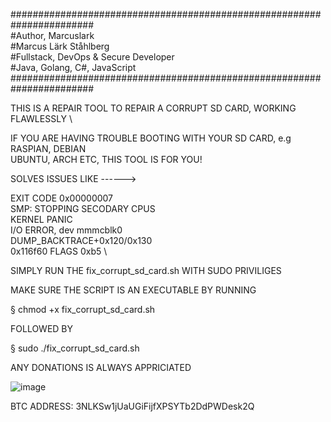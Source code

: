 ####################################################################### \
#Author, Marcuslark \
#Marcus Lärk Ståhlberg \
#Fullstack, DevOps & Secure Developer \
#Java, Golang, C#, JavaScript \
####################################################################### 

THIS IS A REPAIR TOOL TO REPAIR A CORRUPT SD CARD, WORKING FLAWLESSLY \

IF YOU ARE HAVING TROUBLE BOOTING WITH YOUR SD CARD, e.g RASPIAN, DEBIAN \
UBUNTU, ARCH ETC, THIS TOOL IS FOR YOU!

SOLVES ISSUES LIKE ------>

EXIT CODE 0x00000007 \
SMP: STOPPING SECODARY CPUS \
KERNEL PANIC \
I/O ERROR, dev mmmcblk0 \
DUMP_BACKTRACE+0x120/0x130 \
0x116f60 FLAGS 0xb5 \

SIMPLY RUN THE fix_corrupt_sd_card.sh WITH SUDO PRIVILIGES 

MAKE SURE THE SCRIPT IS AN EXECUTABLE BY RUNNING 

§ chmod +x fix_corrupt_sd_card.sh 

FOLLOWED BY 

§ sudo ./fix_corrupt_sd_card.sh 



ANY DONATIONS IS ALWAYS APPRICIATED

![image](https://github.com/marcuslark/SDRepair/assets/70509004/07002c95-956e-40eb-974d-edb4e289b971)

BTC ADDRESS: 3NLKSw1jUaUGiFijfXPSYTb2DdPWDesk2Q
